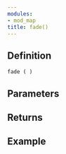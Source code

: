 ```yaml
---
modules:
- mod_map
title: fade()
---
```


## Definition

    fade ( )

## Parameters

## Returns

## Example

```
```

